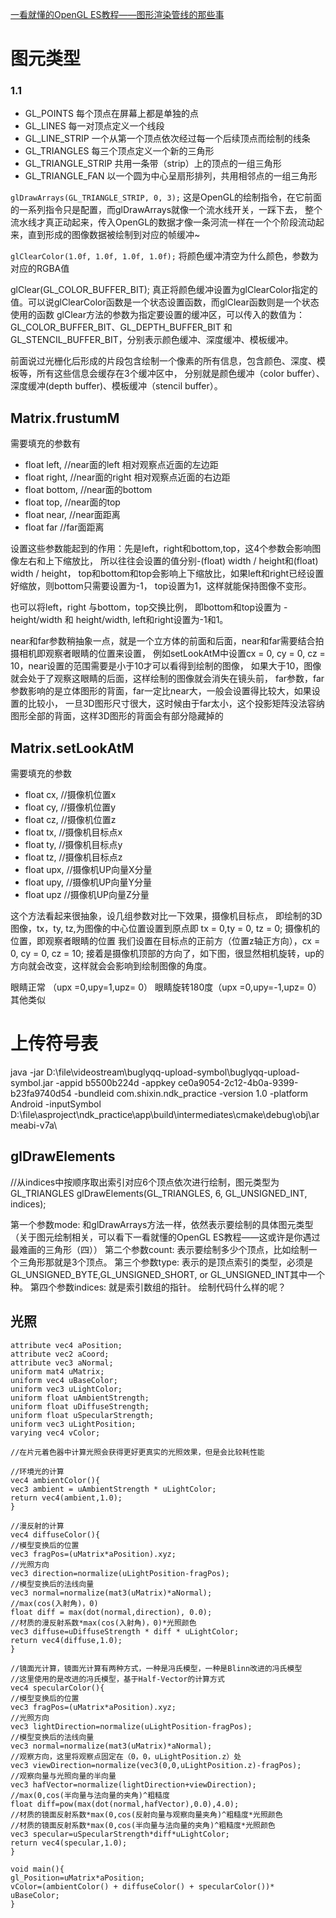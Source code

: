 [一看就懂的OpenGL ES教程——图形渲染管线的那些事](https://juejin.cn/post/7119135465302654984)


# 图元类型

### 1.1  

- GL_POINTS 每个顶点在屏幕上都是单独的点
- GL_LINES 每一对顶点定义一个线段
- GL_LINE_STRIP 一个从第一个顶点依次经过每一个后续顶点而绘制的线条
- GL_TRIANGLES 每三个顶点定义一个新的三角形
- GL_TRIANGLE_STRIP 共用一条带（strip）上的顶点的一组三角形
- GL_TRIANGLE_FAN 以一个圆为中心呈扇形排列，共用相邻点的一组三角形


`glDrawArrays(GL_TRIANGLE_STRIP, 0, 3);`
这是OpenGL的绘制指令，在它前面的一系列指令只是配置，而glDrawArrays就像一个流水线开关，一踩下去，
整个流水线才真正动起来，传入OpenGL的数据才像一条河流一样在一个个阶段流动起来，直到形成的图像数据被绘制到对应的帧缓冲~



`glClearColor(1.0f, 1.0f, 1.0f, 1.0f);`
将颜色缓冲清空为什么颜色，参数为对应的RGBA值

glClear(GL_COLOR_BUFFER_BIT);
真正将颜色缓冲设置为glClearColor指定的值。可以说glClearColor函数是一个状态设置函数，而glClear函数则是一个状态使用的函数
glClear方法的参数为指定要设置的缓冲区，可以传入的数值为：GL_COLOR_BUFFER_BIT、GL_DEPTH_BUFFER_BIT 和 GL_STENCIL_BUFFER_BIT，分别表示颜色缓冲、深度缓冲、模板缓冲。

前面说过光栅化后形成的片段包含绘制一个像素的所有信息，包含颜色、深度、模板等，所有这些信息会缓存在3个缓冲区中，
分别就是颜色缓冲（color buffer）、深度缓冲(depth buffer)、模板缓冲（stencil buffer）。


## Matrix.frustumM
需要填充的参数有
- float left, //near面的left   相对观察点近面的左边距
- float right, //near面的right 相对观察点近面的右边距
- float bottom, //near面的bottom
- float top, //near面的top
- float near, //near面距离
- float far //far面距离

设置这些参数能起到的作用：先是left，right和bottom,top，这4个参数会影响图像左右和上下缩放比，
所以往往会设置的值分别-(float) width / height和(float) width / height，
top和bottom和top会影响上下缩放比，如果left和right已经设置好缩放，则bottom只需要设置为-1，
top设置为1，这样就能保持图像不变形。

也可以将left，right 与bottom，top交换比例， 即bottom和top设置为 -height/width 和 height/width, left和right设置为-1和1。

near和far参数稍抽象一点，就是一个立方体的前面和后面，near和far需要结合拍摄相机即观察者眼睛的位置来设置，
例如setLookAtM中设置cx = 0, cy = 0, cz = 10，near设置的范围需要是小于10才可以看得到绘制的图像，
如果大于10，图像就会处于了观察这眼睛的后面，这样绘制的图像就会消失在镜头前，
far参数，far参数影响的是立体图形的背面，far一定比near大，一般会设置得比较大，如果设置的比较小，
一旦3D图形尺寸很大，这时候由于far太小，这个投影矩阵没法容纳图形全部的背面，这样3D图形的背面会有部分隐藏掉的

## Matrix.setLookAtM
需要填充的参数
- float cx, //摄像机位置x
- float cy, //摄像机位置y
- float cz, //摄像机位置z
- float tx, //摄像机目标点x
- float ty, //摄像机目标点y
- float tz, //摄像机目标点z
- float upx, //摄像机UP向量X分量  
- float upy, //摄像机UP向量Y分量
- float upz //摄像机UP向量Z分量

这个方法看起来很抽象，设几组参数对比一下效果，摄像机目标点，
即绘制的3D图像，tx，ty, tz,为图像的中心位置设置到原点即 tx = 0,ty = 0, tz = 0; 
摄像机的位置，即观察者眼睛的位置 我们设置在目标点的正前方（位置z轴正方向），cx = 0, cy = 0, cz = 10; 
接着是摄像机顶部的方向了，如下图，很显然相机旋转，up的方向就会改变，这样就会会影响到绘制图像的角度。

眼睛正常 （upx =0,upy=1,upz= 0）
眼睛旋转180度（upx =0,upy=-1,upz= 0） 
其他类似


# 上传符号表
java -jar D:\file\videostream\buglyqq-upload-symbol\buglyqq-upload-symbol.jar -appid b5500b224d -appkey ce0a9054-2c12-4b0a-9399-b23fa9740d54 -bundleid com.shixin.ndk_practice -version 1.0 -platform Android -inputSymbol D:\file\asproject\ndk_practice\app\build\intermediates\cmake\debug\obj\armeabi-v7a\



## glDrawElements

//从indices中按顺序取出索引对应6个顶点依次进行绘制，图元类型为GL_TRIANGLES
glDrawElements(GL_TRIANGLES, 6, GL_UNSIGNED_INT, indices);

第一个参数mode:
和glDrawArrays方法一样，依然表示要绘制的具体图元类型（关于图元绘制相关，可以看下一看就懂的OpenGL ES教程——这或许是你遇过最难画的三角形（四））
第二个参数count:
表示要绘制多少个顶点，比如绘制一个三角形那就是3个顶点。
第三个参数type:
表示的是顶点索引的类型，必须是GL_UNSIGNED_BYTE,GL_UNSIGNED_SHORT, or GL_UNSIGNED_INT其中一个种。
第四个参数indices:
就是索引数组的指针。
绘制代码什么样的呢？


## 光照

```
attribute vec4 aPosition;
attribute vec2 aCoord;
attribute vec3 aNormal;
uniform mat4 uMatrix;
uniform vec4 uBaseColor;
uniform vec3 uLightColor;
uniform float uAmbientStrength;
uniform float uDiffuseStrength;
uniform float uSpecularStrength;
uniform vec3 uLightPosition;
varying vec4 vColor;

//在片元着色器中计算光照会获得更好更真实的光照效果，但是会比较耗性能

//环境光的计算
vec4 ambientColor(){
vec3 ambient = uAmbientStrength * uLightColor;
return vec4(ambient,1.0);
}

//漫反射的计算
vec4 diffuseColor(){
//模型变换后的位置
vec3 fragPos=(uMatrix*aPosition).xyz;
//光照方向
vec3 direction=normalize(uLightPosition-fragPos);
//模型变换后的法线向量
vec3 normal=normalize(mat3(uMatrix)*aNormal);
//max(cos(入射角)，0)
float diff = max(dot(normal,direction), 0.0);
//材质的漫反射系数*max(cos(入射角)，0)*光照颜色
vec3 diffuse=uDiffuseStrength * diff * uLightColor;
return vec4(diffuse,1.0);
}

//镜面光计算，镜面光计算有两种方式，一种是冯氏模型，一种是Blinn改进的冯氏模型
//这里使用的是改进的冯氏模型，基于Half-Vector的计算方式
vec4 specularColor(){
//模型变换后的位置
vec3 fragPos=(uMatrix*aPosition).xyz;
//光照方向
vec3 lightDirection=normalize(uLightPosition-fragPos);
//模型变换后的法线向量
vec3 normal=normalize(mat3(uMatrix)*aNormal);
//观察方向，这里将观察点固定在（0，0，uLightPosition.z）处
vec3 viewDirection=normalize(vec3(0,0,uLightPosition.z)-fragPos);
//观察向量与光照向量的半向量
vec3 hafVector=normalize(lightDirection+viewDirection);
//max(0,cos(半向量与法向量的夹角)^粗糙度
float diff=pow(max(dot(normal,hafVector),0.0),4.0);
//材质的镜面反射系数*max(0,cos(反射向量与观察向量夹角)^粗糙度*光照颜色
//材质的镜面反射系数*max(0,cos(半向量与法向量的夹角)^粗糙度*光照颜色
vec3 specular=uSpecularStrength*diff*uLightColor;
return vec4(specular,1.0);
}

void main(){
gl_Position=uMatrix*aPosition;
vColor=(ambientColor() + diffuseColor() + specularColor())* uBaseColor;
}

 ```